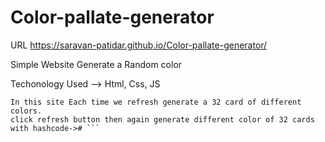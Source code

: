 # Color-pallate-generator
URL https://saravan-patidar.github.io/Color-pallate-generator/

Simple Website Generate a Random color 

Techonology Used --> Html, Css, JS 
```
In this site Each time we refresh generate a 32 card of different colors.
click refresh button then again generate different color of 32 cards with hashcode-># ```
